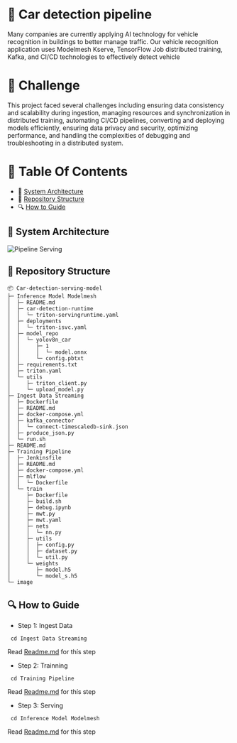 
# 🚕 **Car detection pipeline**
Many companies are currently applying AI technology for vehicle recognition in buildings to better manage traffic. Our vehicle recognition application uses Modelmesh Kserve, TensorFlow Job distributed training, Kafka, and CI/CD technologies to effectively detect vehicle


# 🚀 **Challenge**
This project faced several challenges including ensuring data consistency and scalability during ingestion, managing resources and synchronization in distributed training, automating CI/CD pipelines, converting and deploying models efficiently, ensuring data privacy and security, optimizing performance, and handling the complexities of debugging and troubleshooting in a distributed system.

# 📕 Table Of Contents
- 🌟 [System Architecture](#System-architecture)
- 📁 [Repository Structure](#repository-structure)
- 🔍 [How to Guide](#how-to-guide)

## 🌟 System Architecture
![Pipeline Serving](https://github.com/HungNguyenDev1511/Capstone-Project-Model-Serving/assets/69066161/e86947c5-5e25-4b0b-917d-2b78275dad5f)


## 📁 Repository Structure
    📦 Car-detection-serving-model
    ├─ Inference Model Modelmesh
    │  ├─ README.md
    │  ├─ car-detection-runtime
    │  │  └─ triton-servingruntime.yaml
    │  ├─ deployments
    │  │  └─ triton-isvc.yaml
    │  ├─ model_repo
    │  │  └─ yolov8n_car
    │  │     ├─ 1
    │  │     │  └─ model.onnx
    │  │     └─ config.pbtxt
    │  ├─ requirements.txt
    │  ├─ triton.yaml
    │  └─ utils
    │     ├─ triton_client.py
    │     └─ upload_model.py
    ├─ Ingest Data Streaming
    │  ├─ Dockerfile
    │  ├─ README.md
    │  ├─ docker-compose.yml
    │  ├─ kafka_connector
    │  │  └─ connect-timescaledb-sink.json
    │  ├─ produce_json.py
    │  └─ run.sh
    ├─ README.md
    ├─ Training Pipeline
    │  ├─ Jenkinsfile
    │  ├─ README.md
    │  ├─ docker-compose.yml
    │  ├─ mlflow
    │  │  └─ Dockerfile
    │  └─ train
    │     ├─ Dockerfile
    │     ├─ build.sh
    │     ├─ debug.ipynb
    │     ├─ mwt.py
    │     ├─ mwt.yaml
    │     ├─ nets
    │     │  └─ nn.py
    │     ├─ utils
    │     │  ├─ config.py
    │     │  ├─ dataset.py
    │     │  └─ util.py
    │     └─ weights
    │        ├─ model.h5
    │        └─ model_s.h5
    └─ image

## 🔍 How to Guide

- Step 1: Ingest Data 
``` shell
 cd Ingest Data Streaming
 ```
 Read [Readme.md](https://github.com/HungNguyenDev1511/Car-detection-serving-model/tree/refactor/Ingest%20Data%20Streaming) for thís step
- Step 2: Trainning 
``` shell
 cd Training Pipeline
 ```
 Read [Readme.md](https://github.com/HungNguyenDev1511/Car-detection-serving-model/tree/refactor/Training%20Pipeline) for thís step
- Step 3: Serving
``` shell
 cd Inference Model Modelmesh
 ```
Read [Readme.md](https://github.com/HungNguyenDev1511/Car-detection-serving-model/tree/refactor/Inference%20Model%20Modelmesh%20) for thís step